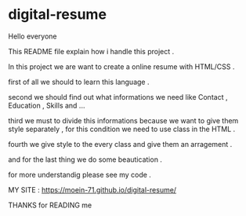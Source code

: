 # digital-resume

Hello everyone

This README file explain how i handle this project .

In this project we are want to create a online resume with HTML/CSS .

first of all we should to learn this language .

second we should find out what informations we need like Contact , Education , Skills and ...

third we must to divide this informations because we want to give them style separately , for this condition we need to use class in the HTML .

fourth we give style to the every class and give them an arragement .

and for the last thing we do some beautication .

for more understandig please see my code .

MY SITE : https://moein-71.github.io/digital-resume/

THANKS for READING me 
